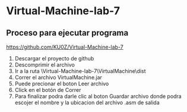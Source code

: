 # Virtual-Machine-lab-7
## Proceso para ejecutar programa
https://github.com/KU0Z/Virtual-Machine-lab-7

1. Descargar el proyecto de github
2. Descomprimir el archivo 
3. Ir a la ruta \Virtual-Machine-lab-7\VirtualMachine\dist
4. Correr el archivo VirtualMachine.jar
5. Puede precionar el boton Leer archivo
6. Click en el botón de Correr
7. Para finalizar podra darle clic al boton Guardar archivo donde podra escojer el nombre y la ubicacion del archivo .asm de salida
